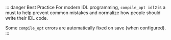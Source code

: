 ::: danger Best Practice
For modern IDL programming, `compile_opt idl2` is a must to help prevent common mistakes and normalize how people should write their IDL code.

Some `compile_opt` errors are automatically fixed on save (when configured).
:::
